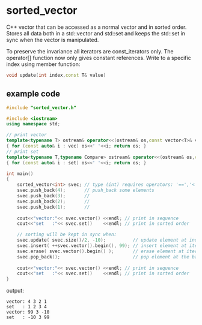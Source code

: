 # sorted_vector
C++ vector that can be accessed as a normal vector and in sorted
order. Stores all data both in a std::vector and std::set and keeps
the std::set in sync when the vector is manipulated.

To preserve the invariance all iterators are const_iterators only.
The operator[] function now only gives constant references. Write to a
specific index using member function:
```c++
void update(int index,const T& value)
```

## example code
```c++
#include "sorted_vector.h"

#include <iostream>
using namespace std;

// print vector
template<typename T> ostream& operator<<(ostream& os,const vector<T>& vec)
{ for (const auto& i : vec) os<<' '<<i; return os; }
// print set
template<typename T,typename Compare> ostream& operator<<(ostream& os,const set<T,Compare>& set)
{ for (const auto& i : set) os<<' '<<i; return os; }

int main()
{
    sorted_vector<int> svec; // type (int) requires operators: '==','<'
    svec.push_back(4);       // push_back some elements
    svec.push_back(3);       //
    svec.push_back(2);       //
    svec.push_back(1);       //
    
    cout<<"vector:"<< svec.vector() <<endl; // print in sequence
    cout<<"set   :"<< svec.set()    <<endl; // print in sorted order

    // sorting will be kept in sync when:
    svec.update( svec.size()/2, -10);          // update element at index
    svec.insert( ++svec.vector().begin(), 99); // insert element at iterator
    svec.erase( svec.vector().begin() );       // erase element at iterator
    svec.pop_back();                           // pop element at the back
    
    cout<<"vector:"<< svec.vector() <<endl; // print in sequence
    cout<<"set   :"<< svec.set()    <<endl; // print in sorted order
}
```

output: 
```
vector: 4 3 2 1 
set   : 1 2 3 4 
vector: 99 3 -10
set   : -10 3 99
```
